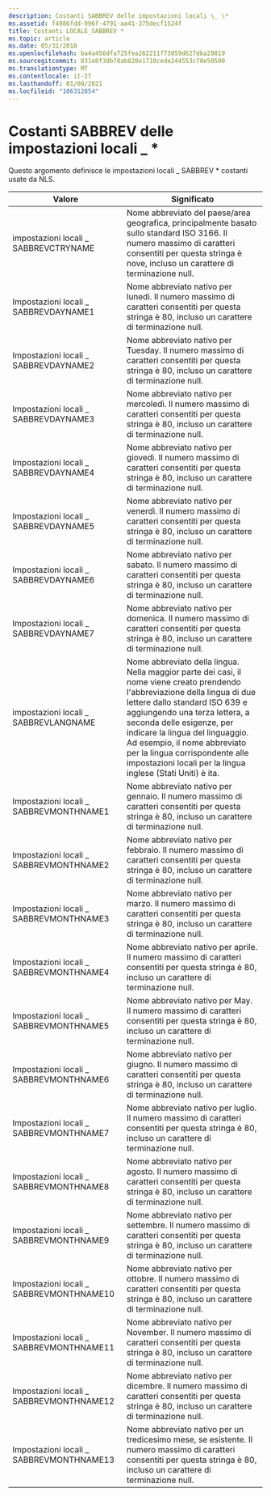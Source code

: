 ```yaml
---
description: Costanti SABBREV delle impostazioni locali \_ \*
ms.assetid: f4986fdd-996f-4791-aa41-375decf1524f
title: Costanti LOCALE_SABBREV *
ms.topic: article
ms.date: 05/31/2018
ms.openlocfilehash: ba4a456dfa725fea262211f73059d627dba29819
ms.sourcegitcommit: 831e8f3db78ab820e1710cede244553c70e50500
ms.translationtype: MT
ms.contentlocale: it-IT
ms.lasthandoff: 01/08/2021
ms.locfileid: "106312854"
---
```

# <a name="locale_sabbrev-constants"></a>Costanti SABBREV delle impostazioni locali \_ \*

Questo argomento definisce le impostazioni locali \_ SABBREV \* costanti usate da NLS.



| Valore                      | Significato                                                                                                                                                                                                                                                                                                                          |
|----------------------------|----------------------------------------------------------------------------------------------------------------------------------------------------------------------------------------------------------------------------------------------------------------------------------------------------------------------------------|
| impostazioni locali \_ SABBREVCTRYNAME    | Nome abbreviato del paese/area geografica, principalmente basato sullo standard ISO 3166. Il numero massimo di caratteri consentiti per questa stringa è nove, incluso un carattere di terminazione null.                                                                                                                                         |
| Impostazioni locali \_ SABBREVDAYNAME1    | Nome abbreviato nativo per lunedì. Il numero massimo di caratteri consentiti per questa stringa è 80, incluso un carattere di terminazione null.                                                                                                                                                                                      |
| Impostazioni locali \_ SABBREVDAYNAME2    | Nome abbreviato nativo per Tuesday. Il numero massimo di caratteri consentiti per questa stringa è 80, incluso un carattere di terminazione null.                                                                                                                                                                                     |
| Impostazioni locali \_ SABBREVDAYNAME3    | Nome abbreviato nativo per mercoledì. Il numero massimo di caratteri consentiti per questa stringa è 80, incluso un carattere di terminazione null.                                                                                                                                                                                   |
| Impostazioni locali \_ SABBREVDAYNAME4    | Nome abbreviato nativo per giovedì. Il numero massimo di caratteri consentiti per questa stringa è 80, incluso un carattere di terminazione null.                                                                                                                                                                                    |
| Impostazioni locali \_ SABBREVDAYNAME5    | Nome abbreviato nativo per venerdì. Il numero massimo di caratteri consentiti per questa stringa è 80, incluso un carattere di terminazione null.                                                                                                                                                                                      |
| Impostazioni locali \_ SABBREVDAYNAME6    | Nome abbreviato nativo per sabato. Il numero massimo di caratteri consentiti per questa stringa è 80, incluso un carattere di terminazione null.                                                                                                                                                                                    |
| Impostazioni locali \_ SABBREVDAYNAME7    | Nome abbreviato nativo per domenica. Il numero massimo di caratteri consentiti per questa stringa è 80, incluso un carattere di terminazione null.                                                                                                                                                                                      |
| impostazioni locali \_ SABBREVLANGNAME    | Nome abbreviato della lingua. Nella maggior parte dei casi, il nome viene creato prendendo l'abbreviazione della lingua di due lettere dallo standard ISO 639 e aggiungendo una terza lettera, a seconda delle esigenze, per indicare la lingua del linguaggio. Ad esempio, il nome abbreviato per la lingua corrispondente alle impostazioni locali per la lingua inglese (Stati Uniti) è ita. |
| Impostazioni locali \_ SABBREVMONTHNAME1  | Nome abbreviato nativo per gennaio. Il numero massimo di caratteri consentiti per questa stringa è 80, incluso un carattere di terminazione null.                                                                                                                                                                                     |
| Impostazioni locali \_ SABBREVMONTHNAME2  | Nome abbreviato nativo per febbraio. Il numero massimo di caratteri consentiti per questa stringa è 80, incluso un carattere di terminazione null.                                                                                                                                                                                    |
| Impostazioni locali \_ SABBREVMONTHNAME3  | Nome abbreviato nativo per marzo. Il numero massimo di caratteri consentiti per questa stringa è 80, incluso un carattere di terminazione null.                                                                                                                                                                                       |
| Impostazioni locali \_ SABBREVMONTHNAME4  | Nome abbreviato nativo per aprile. Il numero massimo di caratteri consentiti per questa stringa è 80, incluso un carattere di terminazione null.                                                                                                                                                                                       |
| Impostazioni locali \_ SABBREVMONTHNAME5  | Nome abbreviato nativo per May. Il numero massimo di caratteri consentiti per questa stringa è 80, incluso un carattere di terminazione null.                                                                                                                                                                                         |
| Impostazioni locali \_ SABBREVMONTHNAME6  | Nome abbreviato nativo per giugno. Il numero massimo di caratteri consentiti per questa stringa è 80, incluso un carattere di terminazione null.                                                                                                                                                                                        |
| Impostazioni locali \_ SABBREVMONTHNAME7  | Nome abbreviato nativo per luglio. Il numero massimo di caratteri consentiti per questa stringa è 80, incluso un carattere di terminazione null.                                                                                                                                                                                        |
| Impostazioni locali \_ SABBREVMONTHNAME8  | Nome abbreviato nativo per agosto. Il numero massimo di caratteri consentiti per questa stringa è 80, incluso un carattere di terminazione null.                                                                                                                                                                                      |
| Impostazioni locali \_ SABBREVMONTHNAME9  | Nome abbreviato nativo per settembre. Il numero massimo di caratteri consentiti per questa stringa è 80, incluso un carattere di terminazione null.                                                                                                                                                                                   |
| Impostazioni locali \_ SABBREVMONTHNAME10 | Nome abbreviato nativo per ottobre. Il numero massimo di caratteri consentiti per questa stringa è 80, incluso un carattere di terminazione null.                                                                                                                                                                                     |
| Impostazioni locali \_ SABBREVMONTHNAME11 | Nome abbreviato nativo per November. Il numero massimo di caratteri consentiti per questa stringa è 80, incluso un carattere di terminazione null.                                                                                                                                                                                    |
| Impostazioni locali \_ SABBREVMONTHNAME12 | Nome abbreviato nativo per dicembre. Il numero massimo di caratteri consentiti per questa stringa è 80, incluso un carattere di terminazione null.                                                                                                                                                                                    |
| Impostazioni locali \_ SABBREVMONTHNAME13 | Nome abbreviato nativo per un tredicesimo mese, se esistente. Il numero massimo di caratteri consentiti per questa stringa è 80, incluso un carattere di terminazione null.                                                                                                                                                                  |



 

 

 



